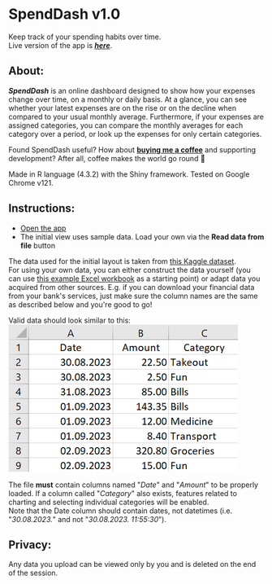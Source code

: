# SpendDash v1.0  
Keep track of your spending habits over time.  
Live version of the app is [***here***](https://mkranj.shinyapps.io/SpendDash/).

## About:
***SpendDash*** is an online dashboard designed to show how your expenses change over time, on a monthly or daily basis. At a glance, you can see whether your latest expenses are on the rise or on the decline when compared to your usual monthly average. Furthermore, if your expenses are assigned categories, you can compare the monthly averages for each category over a period, or look up the expenses for only certain categories.  

Found SpendDash useful? How about [**buying me a coffee**](https://www.buymeacoffee.com/mkranj61) and supporting development? After all, coffee makes the world go round :star_struck:

Made in R language (4.3.2) with the Shiny framework. Tested on Google Chrome v121.

## Instructions:  
- [Open the app](https://mkranj.shinyapps.io/SpendDash/)
- The initial view uses sample data. Load your own via the **Read data from file** button

The data used for the initial layout is taken from [this Kaggle dataset](https://www.kaggle.com/datasets/tharunprabu/my-expenses-data).  
For using your own data, you can either construct the data yourself (you can use [this example Excel workbook](https://github.com/Mkranj/spend-dash/blob/master/example_spending.xlsx) as a starting point) or adapt data you acquired from other sources. E.g. if you can download your financial data from your bank's services, just make sure the column names are the same as described below and you're good to go!  

Valid data should look similar to this:  
![Data separated into Date, Amount, Category columns.](https://github.com/Mkranj/spend-dash/blob/master/www/expenses_ex.png?raw=true)

The file **must** contain columns named "*Date*" and "*Amount*" to be properly loaded. If a column called "*Category*" also exists, features related to charting and selecting individual categories will be enabled.  
Note that the Date column should contain dates, not datetimes (i.e. "*30.08.2023.*" and not "*30.08.2023. 11:55:30*").

## Privacy:  
Any data you upload can be viewed only by you and is deleted on the end of the session.  